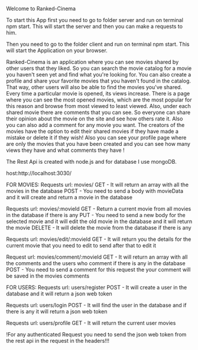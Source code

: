 Welcome to Ranked-Cinema

To start this App first you need to go to folder server and run on terminal npm start.
This will start the server and then you can make a requests to him.

Then you need to go to the folder client and run on terminal npm start.
This will start the Application on your browser.

Ranked-Cinema is an application where you can see movies shared by other users that they liked. So you can search the movie catalog for a movie you haven't seen yet and find what you're looking for. You can also create a profile and share your favorite movies that you haven't found in the catalog. That way, other users will also be able to find the movies you've shared. Every time a particular movie is opened, its views increase. There is a page where you can see the most opened movies, which are the most popular for this reason and browse from most viewed to least viewed. Also, under each shared movie there are comments that you can see. So everyone can share their opinion about the movie on the site and see how others rate it. Also you can also add a comment for any movie you want. The creators of the movies have the option to edit their shared movies if they have made a mistake or delete it if they wish! Also you can see your profile page where are only the movies that you have been created and you can see how many views they have and what comments they have ! 

The Rest Api is created with node.js and for database I use mongoDB.

host:http://localhost:3030/

FOR MOVIES:
Requests url: movies/
GET - It will return an array with all the movies in the database
POST - You need to send a body with movieData and it will create and return a movie in the database

Requests url: movies/:movieId
GET - Return a current movie from all movies in the database if there is any 
PUT - You need to send a new body for the selected movie and it will edit the old movie in the database and it will return the movie
DELETE - It will delete the movie from the database if there is any

Requests url: movies/edit/:movieId
GET - It will return you the details for the current movie that you need to edit to send after that to edit it 

Request url: movies/comment/:movieId
GET - It will return an array with all the comments and the users who comment if there is any in the database
POST - You need to send a comment for this request the your comment will be saved in the movies comments 

FOR USERS:
Requests url: users/register
POST - It will create a user in the database and it will return a json web token 

Requests url: users/login
POST - It will find the user in the database and if there is any it will return a json web token

Requests url: users/profile
GET - It will return the current user movies

!For any authenticated Request you need to send the json web token from the rest api in the request in the headers!!!
